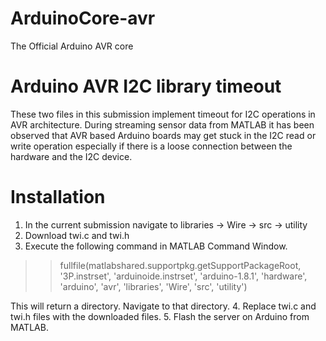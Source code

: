 # ArduinoCore-avr
The Official Arduino AVR core
# Arduino AVR I2C library timeout
These two files in this submission implement timeout for I2C operations in AVR architecture. During streaming sensor data from MATLAB it has been observed that AVR based Arduino boards may get stuck in the I2C read or write operation especially if there is a loose connection between the hardware and the I2C device.

# Installation
1. In the current submission navigate to libraries -> Wire -> src -> utility
2. Download twi.c and twi.h
3. Execute the following command in MATLAB Command Window.
>> fullfile(matlabshared.supportpkg.getSupportPackageRoot, '3P.instrset', 'arduinoide.instrset', 'arduino-1.8.1', 'hardware', 'arduino', 'avr', 'libraries', 'Wire', 'src', 'utility')

This will return a directory. Navigate to that directory.
4. Replace twi.c and twi.h files with the downloaded files.
5. Flash the server on Arduino from MATLAB.
